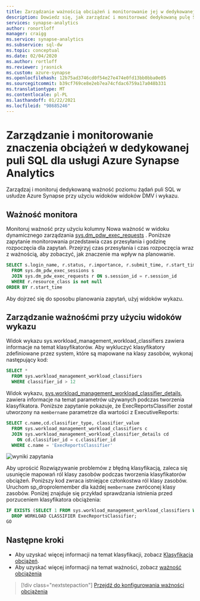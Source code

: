 ```yaml
---
title: Zarządzanie ważnością obciążeń i monitorowanie jej w dedykowanej puli SQL
description: Dowiedz się, jak zarządzać i monitorować dedykowaną pulę SQL na poziomie żądania dla usługi Azure Synapse Analytics.
services: synapse-analytics
author: ronortloff
manager: craigg
ms.service: synapse-analytics
ms.subservice: sql-dw
ms.topic: conceptual
ms.date: 02/04/2020
ms.author: rortloff
ms.reviewer: jrasnick
ms.custom: azure-synapse
ms.openlocfilehash: 12b75ad3746cd0f54e27e474e0fd13bb0bba0e05
ms.sourcegitcommit: b39cf769ce8e2eb7ea74cfdac6759a17a048b331
ms.translationtype: MT
ms.contentlocale: pl-PL
ms.lasthandoff: 01/22/2021
ms.locfileid: "98685246"
---
```

# <a name="manage-and-monitor-workload-importance-in-dedicated-sql-pool-for-azure-synapse-analytics"></a>Zarządzanie i monitorowanie znaczenia obciążeń w dedykowanej puli SQL dla usługi Azure Synapse Analytics

Zarządzaj i monitoruj dedykowaną ważność poziomu żądań puli SQL w usłudze Azure Synapse przy użyciu widoków widoków DMV i wykazu.

## <a name="monitor-importance"></a>Ważność monitora

Monitoruj ważność przy użyciu kolumny Nowa ważność w widoku dynamicznego zarządzania [sys.dm_pdw_exec_requests](/sql/relational-databases/system-dynamic-management-views/sys-dm-pdw-exec-requests-transact-sql?toc=/azure/synapse-analytics/sql-data-warehouse/toc.json&bc=/azure/synapse-analytics/sql-data-warehouse/breadcrumb/toc.json&view=azure-sqldw-latest&preserve-view=true) .
Poniższe zapytanie monitorowania przedstawia czas przesyłania i godzinę rozpoczęcia dla zapytań. Przejrzyj czas przesyłania i czas rozpoczęcia wraz z ważnością, aby zobaczyć, jak znaczenie ma wpływ na planowanie.

```sql
SELECT s.login_name, r.status, r.importance, r.submit_time, r.start_time
  FROM sys.dm_pdw_exec_sessions s
  JOIN sys.dm_pdw_exec_requests r ON s.session_id = r.session_id
  WHERE r.resource_class is not null
ORDER BY r.start_time
```

Aby dojrzeć się do sposobu planowania zapytań, użyj widoków wykazu.

## <a name="manage-importance-with-catalog-views"></a>Zarządzanie ważnośćmi przy użyciu widoków wykazu

Widok wykazu sys.workload_management_workload_classifiers zawiera informacje na temat klasyfikatorów. Aby wykluczyć klasyfikatory zdefiniowane przez system, które są mapowane na klasy zasobów, wykonaj następujący kod:

```sql
SELECT *
  FROM sys.workload_management_workload_classifiers
  WHERE classifier_id > 12
```

Widok wykazu, [sys.workload_management_workload_classifier_details](/sql/relational-databases/system-catalog-views/sys-workload-management-workload-classifier-details-transact-sql?toc=/azure/synapse-analytics/sql-data-warehouse/toc.json&bc=/azure/synapse-analytics/sql-data-warehouse/breadcrumb/toc.json&view=azure-sqldw-latest&preserve-view=true), zawiera informacje na temat parametrów używanych podczas tworzenia klasyfikatora.  Poniższe zapytanie pokazuje, że ExecReportsClassifier został utworzony na ```membername``` parametrze dla wartości z ExecutiveReports:

```sql
SELECT c.name,cd.classifier_type, classifier_value
  FROM sys.workload_management_workload_classifiers c
  JOIN sys.workload_management_workload_classifier_details cd
    ON cd.classifier_id = c.classifier_id
  WHERE c.name = 'ExecReportsClassifier'
```

![wyniki zapytania](./media/sql-data-warehouse-how-to-manage-and-monitor-workload-importance/wlm-query-results.png)

Aby uprościć Rozwiązywanie problemów z błędną klasyfikacją, zaleca się usunięcie mapowań ról klasy zasobów podczas tworzenia klasyfikatorów obciążeń. Poniższy kod zwraca istniejące członkostwa ról klasy zasobów. Uruchom sp_droprolemember dla każdej ```membername``` zwróconej klasy zasobów.
Poniżej znajduje się przykład sprawdzania istnienia przed porzuceniem klasyfikatora obciążenia:

```sql
IF EXISTS (SELECT 1 FROM sys.workload_management_workload_classifiers WHERE name = 'ExecReportsClassifier')
  DROP WORKLOAD CLASSIFIER ExecReportsClassifier;
GO
```

## <a name="next-steps"></a>Następne kroki

- Aby uzyskać więcej informacji na temat klasyfikacji, zobacz [Klasyfikacja obciążeń](sql-data-warehouse-workload-classification.md).
- Aby uzyskać więcej informacji na temat ważności, zobacz [ważność obciążenia](sql-data-warehouse-workload-importance.md)

> [!div class="nextstepaction"]
> [Przejdź do konfigurowania ważności obciążenia](sql-data-warehouse-how-to-configure-workload-importance.md)
